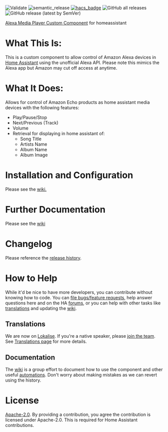 ![Validate](https://github.com/custom-components/alexa_media_player/workflows/Validate/badge.svg)
![semantic_release](https://github.com/custom-components/alexa_media_player/workflows/semantic_release/badge.svg)
[![hacs_badge](https://img.shields.io/badge/HACS-Default-orange.svg)](https://github.com/hacs/integration)
![GitHub all releases](https://img.shields.io/github/downloads/custom-components/alexa_media_player/total)
![GitHub release (latest by SemVer)](https://img.shields.io/github/downloads/custom-components/alexa_media_player/latest/total)

[Alexa Media Player Custom Component](https://github.com/custom-components/alexa_media_player) for homeassistant

# What This Is:

This is a custom component to allow control of Amazon Alexa devices in [Home Assistant](https://home-assistant.io) using the unofficial Alexa API. Please note this mimics the Alexa app but Amazon may cut off access at anytime.

# What It Does:

Allows for control of Amazon Echo products as home assistant media devices with the following features:

- Play/Pause/Stop
- Next/Previous (Track)
- Volume
- Retrieval for displaying in home assistant of:
  - Song Title
  - Artists Name
  - Album Name
  - Album Image

# Installation and Configuration

Please see the [wiki.](https://github.com/custom-components/alexa_media_player/wiki/Configuration)

# Further Documentation

Please see the [wiki](https://github.com/custom-components/alexa_media_player/wiki)

# Changelog

Please reference the [release history](https://github.com/custom-components/alexa_media_player/releases).

# How to Help

While it'd be nice to have more developers, you can contribute without knowing how to code. You can [file bugs/feature requests](https://github.com/custom-components/alexa_media_player/issues), help answer questions here and on the HA [forums](https://community.home-assistant.io/t/echo-devices-alexa-as-media-player-testers-needed/58639), or you can help with other tasks like [translations](##translations) and updating the [wiki](https://github.com/custom-components/alexa_media_player/wiki).

## Translations

We are now on [Lokalise](https://app.lokalise.com/project/465185555eee18dd537ca6.39714580/). If you're a native speaker, please [join the team](https://lokalise.com/public/465185555eee18dd537ca6.39714580/). See [Translations page](https://github.com/custom-components/alexa_media_player/wiki/Translations) for more details.

## Documentation

The [wiki](https://github.com/custom-components/alexa_media_player/wiki) is a group effort to document how to use the component and other useful [automations](https://github.com/custom-components/alexa_media_player/wiki/Examples%3A-Automation). Don't worry about making mistakes as we can revert using the history.

# License

[Apache-2.0](LICENSE). By providing a contribution, you agree the contribution is licensed under Apache-2.0. This is required for Home Assistant contributions.
